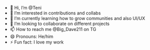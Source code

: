 - 👋 Hi, I’m @Teni
- 👀 I’m interested in contributions and collabs
- 🌱 I’m currently learning how to grow communities and also UI/UX
- 💞️ I’m looking to collaborate on different projects
- 📫 How to reach me @Big_Dave211 on TG
- 😄 Pronouns: He/him
- ⚡ Fun fact: I love my work

<!---
Teni211/Teni211 is a ✨ special ✨ repository because its `README.md` (this file) appears on your GitHub profile.
You can click the Preview link to take a look at your changes.
--->
